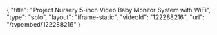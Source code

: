{
    "title": "Project Nursery 5-inch Video Baby Monitor System with WiFi",
    "type": "solo",
    "layout": "iframe-static",
    "videoId": "122288216",
    "url": "\/tvpembed\/122288216"
}